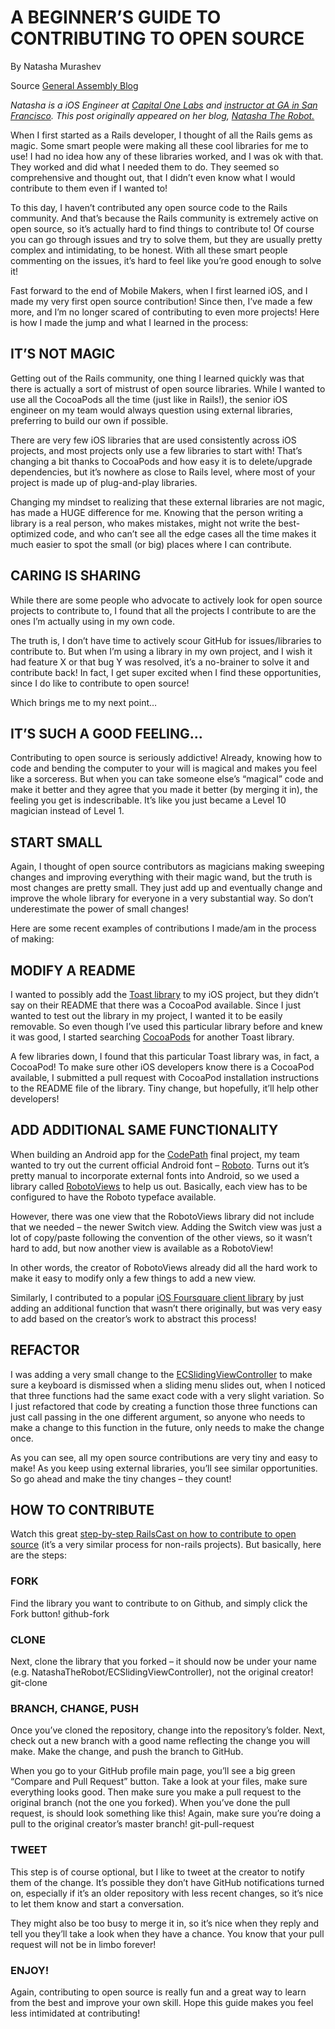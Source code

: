 # A BEGINNER’S GUIDE TO CONTRIBUTING TO OPEN SOURCE

By Natasha Murashev

Source [General Assembly Blog](https://blog.generalassemb.ly/beginners-guide-contributing-open-source/)

_Natasha is a iOS Engineer at [Capital One Labs](https://www.capitalonelabs.com/) and [instructor at GA in San Francisco](https://generalassemb.ly/instructors/natasha-murashev/1871?utm_campaign=social_guest&utm_content=2014-03-24+natasha-open-source&utm_medium=ga_blog&utm_source=blog_post). This post originally appeared on her blog, [Natasha The Robot.](http://natashatherobot.com/beginners-contributing-to-open-source/)_

When I first started as a Rails developer, I thought of all the Rails gems as magic. Some smart people were making all these cool libraries for me to use! I had no idea how any of these libraries worked, and I was ok with that. They worked and did what I needed them to do. They seemed so comprehensive and thought out, that I didn’t even know what I would contribute to them even if I wanted to!

To this day, I haven’t contributed any open source code to the Rails community. And that’s because the Rails community is extremely active on open source, so it’s actually hard to find things to contribute to! Of course you can go through issues and try to solve them, but they are usually pretty complex and intimidating, to be honest. With all these smart people commenting on the issues, it’s hard to feel like you’re good enough to solve it!

Fast forward to the end of Mobile Makers, when I first learned iOS, and I made my very first open source contribution! Since then, I’ve made a few more, and I’m no longer scared of contributing to even more projects! Here is how I made the jump and what I learned in the process:

## IT’S NOT MAGIC

Getting out of the Rails community, one thing I learned quickly was that there is actually a sort of mistrust of open source libraries. While I wanted to use all the CocoaPods all the time (just like in Rails!), the senior iOS engineer on my team would always question using external libraries, preferring to build our own if possible.

There are very few iOS libraries that are used consistently across iOS projects, and most projects only use a few libraries to start with! That’s changing a bit thanks to CocoaPods and how easy it is to delete/upgrade dependencies, but it’s nowhere as close to Rails level, where most of your project is made up of plug-and-play libraries.

Changing my mindset to realizing that these external libraries are not magic, has made a HUGE difference for me. Knowing that the person writing a library is a real person, who makes mistakes, might not write the best-optimized code, and who can’t see all the edge cases all the time makes it much easier to spot the small (or big) places where I can contribute.

## CARING IS SHARING

While there are some people who advocate to actively look for open source projects to contribute to, I found that all the projects I contribute to are the ones I’m actually using in my own code.

The truth is, I don’t have time to actively scour GitHub for issues/libraries to contribute to. But when I’m using a library in my own project, and I wish it had feature X or that bug Y was resolved, it’s a no-brainer to solve it and contribute back! In fact, I get super excited when I find these opportunities, since I do like to contribute to open source!

Which brings me to my next point…

## IT’S SUCH A GOOD FEELING…

Contributing to open source is seriously addictive! Already, knowing how to code and bending the computer to your will is magical and makes you feel like a sorceress. But when you can take someone else’s “magical” code and make it better and they agree that you made it better (by merging it in), the feeling you get is indescribable. It’s like you just became a Level 10 magician instead of Level 1.

## START SMALL

Again, I thought of open source contributors as magicians making sweeping changes and improving everything with their magic wand, but the truth is most changes are pretty small. They just add up and eventually change and improve the whole library for everyone in a very substantial way. So don’t underestimate the power of small changes!

Here are some recent examples of contributions I made/am in the process of making:

## MODIFY A README

I wanted to possibly add the [Toast library](https://github.com/scalessec/Toast) to my iOS project, but they didn’t say on their README that there was a CocoaPod available. Since I just wanted to test out the library in my project, I wanted it to be easily removable.  So even though I’ve used this particular library before and knew it was good, I started searching [CocoaPods](http://cocoapods.org/) for another Toast library.

A few libraries down, I found that this particular Toast library was, in fact, a CocoaPod! To make sure other iOS developers know there is a CocoaPod available, I submitted a pull request with CocoaPod installation instructions to the README file of the library. Tiny change, but hopefully, it’ll help other developers!

## ADD ADDITIONAL SAME FUNCTIONALITY

When building an Android app for the [CodePath](http://thecodepath.com/) final project, my team wanted to try out the current official Android font – [Roboto](http://developer.android.com/design/style/typography.html). Turns out it’s pretty manual to incorporate external fonts into Android, so we used a library called [RobotoViews](https://github.com/eeVoskos/RobotoViews) to help us out. Basically, each view has to be configured to have the Roboto typeface available.

However, there was one view that the RobotoViews library did not include that we needed – the newer Switch view. Adding the Switch view was just a lot of copy/paste following the convention of the other views, so it wasn’t hard to add, but now another view is available as a RobotoView!

In other words, the creator of RobotoViews already did all the hard work to make it easy to modify only a few things to add a new view.

Similarly, I contributed to a popular [iOS Foursquare client library](https://github.com/Constantine-Fry/Foursquare-API-v2) by just adding an additional function that wasn’t there originally, but was very easy to add based on the creator’s work to abstract this process!

## REFACTOR

I was adding a very small change to the [ECSlidingViewController](https://github.com/ECSlidingViewController/ECSlidingViewController) to make sure a keyboard is dismissed when a sliding menu slides out, when I noticed that three functions had the same exact code with a very slight variation. So I just refactored that code by creating a function those three functions can just call passing in the one different argument, so anyone who needs to make a change to this function in the future, only needs to make the change once.

As you can see, all my open source contributions are very tiny and easy to make! As you keep using external libraries, you’ll see similar opportunities. So go ahead and make the tiny changes – they count!

## HOW TO CONTRIBUTE

Watch this great [step-by-step RailsCast on how to contribute to open source](http://railscasts.com/episodes/300-contributing-to-open-source) (it’s a very similar process for non-rails projects). But basically, here are the steps:

### FORK

Find the library you want to contribute to on Github, and simply click the Fork button! github-fork

### CLONE

Next, clone the library that you forked – it should now be under your name (e.g. NatashaTheRobot/ECSlidingViewController), not the original creator! git-clone

### BRANCH, CHANGE, PUSH

Once you’ve cloned the repository, change into the repository’s folder. Next, check out a new branch with a good name reflecting the change you will make. Make the change, and push the branch to GitHub.

When you go to your GitHub profile main page, you’ll see a big green “Compare and Pull Request” button. Take a look at your files, make sure everything looks good. Then make sure you make a pull request to the original branch (not the one you forked). When you’ve done the pull request, is should look something like this! Again, make sure you’re doing a pull to the original creator’s master branch! git-pull-request

### TWEET

This step is of course optional, but I like to tweet at the creator to notify them of the change. It’s possible they don’t have GitHub notifications turned on, especially if it’s an older repository with less recent changes, so it’s nice to let them know and start a conversation.

They might also be too busy to merge it in, so it’s nice when they reply and tell you they’ll take a look when they have a chance. You know that your pull request will not be in limbo forever!

### ENJOY!

Again, contributing to open source is really fun and a great way to learn from the best and improve your own skill. Hope this guide makes you feel less intimidated at contributing!